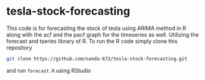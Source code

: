 # tesla-stock-forecasting

This code is for forecasting the stock of tesla using ARIMA method in R along with the acf and the pacf graph for the timeseries as well. Utilizing the forecast and tseries library of R. To run the R code simply clone this repository

```bash
git clone https://github.com/nanda-672/tesla-stock-forecasting.git
```

and run `forecast.R` using RStudio
